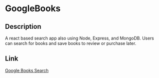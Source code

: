 # GoogleBooks

## Description
A react based search app also using Node, Express, and MongoDB. Users can search for books and save books to review or purchase later. 

## Link
[Google Books Search](https://serene-brushlands-88205.herokuapp.com/)